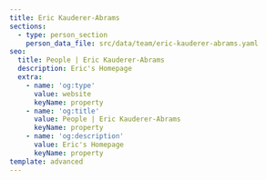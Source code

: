 ```yaml
---
title: Eric Kauderer-Abrams
sections:
  - type: person_section
    person_data_file: src/data/team/eric-kauderer-abrams.yaml
seo:
  title: People | Eric Kauderer-Abrams
  description: Eric's Homepage
  extra:
    - name: 'og:type'
      value: website
      keyName: property
    - name: 'og:title'
      value: People | Eric Kauderer-Abrams
      keyName: property
    - name: 'og:description'
      value: Eric's Homepage
      keyName: property
template: advanced
---
```

